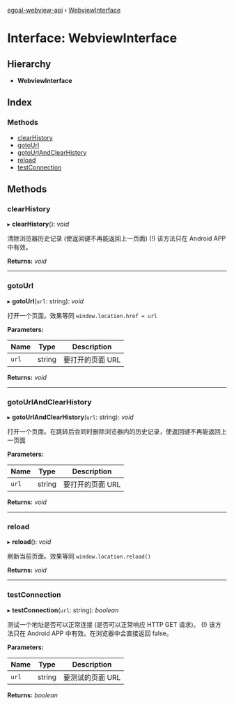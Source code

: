 [egoal-webview-api](../README.md) › [WebviewInterface](webviewinterface.md)

# Interface: WebviewInterface

## Hierarchy

* **WebviewInterface**

## Index

### Methods

* [clearHistory](webviewinterface.md#clearhistory)
* [gotoUrl](webviewinterface.md#gotourl)
* [gotoUrlAndClearHistory](webviewinterface.md#gotourlandclearhistory)
* [reload](webviewinterface.md#reload)
* [testConnection](webviewinterface.md#testconnection)

## Methods

###  clearHistory

▸ **clearHistory**(): *void*

清除浏览器历史记录 (使返回键不再能返回上一页面)
(!) 该方法只在 Android APP 中有效。

**Returns:** *void*

___

###  gotoUrl

▸ **gotoUrl**(`url`: string): *void*

打开一个页面。效果等同 `window.location.href = url`

**Parameters:**

Name | Type | Description |
------ | ------ | ------ |
`url` | string | 要打开的页面 URL  |

**Returns:** *void*

___

###  gotoUrlAndClearHistory

▸ **gotoUrlAndClearHistory**(`url`: string): *void*

打开一个页面。在跳转后会同时删除浏览器内的历史记录，使返回键不再能返回上一页面

**Parameters:**

Name | Type | Description |
------ | ------ | ------ |
`url` | string | 要打开的页面 URL  |

**Returns:** *void*

___

###  reload

▸ **reload**(): *void*

刷新当前页面。效果等同 `window.location.reload()`

**Returns:** *void*

___

###  testConnection

▸ **testConnection**(`url`: string): *boolean*

测试一个地址是否可以正常连接 (是否可以正常响应 HTTP GET 请求)。
(!) 该方法只在 Android APP 中有效。在浏览器中会直接返回 false。

**Parameters:**

Name | Type | Description |
------ | ------ | ------ |
`url` | string | 要测试的页面 URL |

**Returns:** *boolean*
